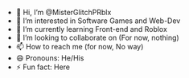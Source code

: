 - 👋 Hi, I’m @MisterGlitchPRblx
- 👀 I’m interested in Software Games and Web-Dev
- 🌱 I’m currently learning Front-end and Roblox
- 💞️ I’m looking to collaborate on (For now, nothing)
- 📫 How to reach me (for now, No way)
- 😄 Pronouns: He/His
- ⚡ Fun fact: Here

<!---
MisterGlitchPRblx/MisterGlitchPRblx is a ✨ special ✨ repository because its `README.md` (this file) appears on your GitHub profile.
You can click the Preview link to take a look at your changes.
--->
